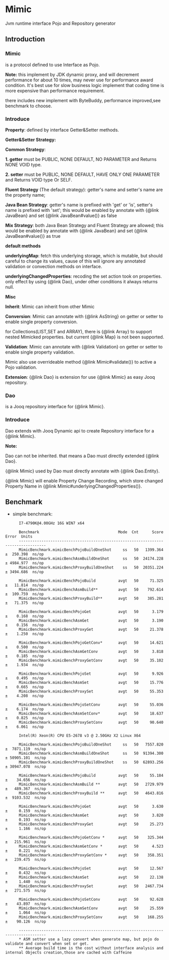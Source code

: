 # Mimic

Jvm runtime interface Pojo and Repository generator

## Introduction

### Mimic

 <p>  is a protocol defined to use Interface as Pojo.
 <p> <b>Note:</b> this implement by JDK dynamic proxy, and will decrement performance for about 10 times, may never use for performance award condition.
 It's best use for slow business logic implement that coding time is more expensive than performance requirement.
 <p> there includes new implement with ByteBuddy, performance improved,see benchmark to choose.

 <p> <h3>Introduce</h3>
 <p> <b>Property</b>: defined by interface Getter&Setter methods.
 <p> <b>Getter&Setter Strategy:</b>
 <p> <b>Common Strategy</b>:
 <p> <b>1. getter</b> must be PUBLIC, NONE DEFAULT, NO PARAMETER and Returns NONE VOID type.
 <p> <b>2. setter</b> must be PUBLIC, NONE DEFAULT, HAVE ONLY ONE PARAMETER and Returns VOID type Or SELF.
 <p> <b>Fluent Strategy</b> (The default strategy): getter's name and setter's name are the property name;
 <p> <b>Java Bean Strategy</b>: getter's name is prefixed with 'get' or 'is', setter's name is prefixed with 'set';
 this would be enabled by annotate with {@link JavaBean} and set {@link JavaBean#value()} as false
 <p> <b>Mix Strategy</b>: both Java Bean Strategy and Fluent Strategy are allowed;
 this would be enabled by annotate with {@link JavaBean} and set {@link JavaBean#value()} as true
 <p> <b>default methods</b>
 <p> <b>underlyingMap</b>: fetch this underlying storage, which is mutable, but should careful to change its values,
 cause of this will ignore any annotated validation or convection methods on interface.
 <p><b>underlyingChangedProperties</b>: recoding the set action took on  properties. only effect by using {@link Dao},
 under other conditions it always returns null.
 <p><b>Misc</b></p>
 <p><b>Inherit</b>: Mimic can inherit from other Mimic </p>
 <p><b>Conversion</b>: Mimic can annotate with {@link AsString} on getter or setter to enable single property conversion.
 <p> for Collections(LIST,SET and ARRAY), there is {@link Array} to support nested Mimicked properties. but current {@link Map} is not been supported.
 <p><b>Validation</b>: Mimic can annotate with {@link Validation} on getter or setter to enable single property validation.
 <p> Mimic also use overrideable method {@link Mimic#validate()} to active a Pojo validation.</p>
 <p><b>Extension</b>: {@link Dao} is extension for use {@link Mimic} as easy Jooq repository.</p>

### Dao

<p> is a Jooq repository interface for {@link Mimic}.
<p> <h3>Introduce</h3>
<p> Dao extends with Jooq Dynamic api to create Repository interface for a {@link Mimic}.
<p> <b>Note:</b>
<p>  Dao can not be inherited. that means a Dao must directly extended {@link Dao}.
<p>  {@link Mimic} used by Dao must directly annotate with {@link Dao.Entity}.
<p>  {@link Mimic} will enable Property Change Recording, which store changed Property Name in {@link Mimic#underlyingChangedProperties()}.

## Benchmark

+ simple benchmark:

```
      I7-4790K@4.00GHz 16G WIN7 x64

      Benchmark                                   Mode  Cnt      Score      Error  Units
      ----------------------------------------------------------------------------------
      MimicBenchmark.mimicBenchPojoBuildOneShot     ss   50   1399.364 ±  250.398  ns/op
      MimicBenchmark.mimicBenchAsmBuildOneShot      ss   50  24174.228 ± 4984.977  ns/op
      MimicBenchmark.mimicBenchProxyBuildOneShot    ss   50  20351.224 ± 3494.686  ns/op
      
      MimicBenchmark.mimicBenchPojoBuild          avgt   50     71.325 ±   11.814  ns/op
      MimicBenchmark.mimicBenchAsmBuild**         avgt   50    792.614 ±  109.759  ns/op
      MimicBenchmark.mimicBenchProxyBuild**       avgt   50    385.281 ±   71.375  ns/op
      
      MimicBenchmark.mimicBenchPojoGet            avgt   50      3.179 ±    0.168  ns/op
      MimicBenchmark.mimicBenchAsmGet             avgt   50      3.190 ±    0.156  ns/op
      MimicBenchmark.mimicBenchProxyGet           avgt   50     21.378 ±    1.250  ns/op
      
      MimicBenchmark.mimicBenchPojoGetConv*       avgt   50     14.621 ±    0.500  ns/op
      MimicBenchmark.mimicBenchAsmGetConv         avgt   50      3.818 ±    0.185  ns/op
      MimicBenchmark.mimicBenchProxyGetConv       avgt   50     35.102 ±    1.934  ns/op
      
      MimicBenchmark.mimicBenchPojoSet            avgt   50      9.926 ±    0.495  ns/op
      MimicBenchmark.mimicBenchAsmSet             avgt   50     15.776 ±    0.665  ns/op
      MimicBenchmark.mimicBenchProxySet           avgt   50     55.353 ±    4.208  ns/op
      
      MimicBenchmark.mimicBenchPojoSetConv        avgt   50     55.036 ±    6.174  ns/op
      MimicBenchmark.mimicBenchAsmSetConv*        avgt   50     18.637 ±    0.825  ns/op
      MimicBenchmark.mimicBenchProxySetConv       avgt   50     90.640 ±    6.061  ns/op
      
      Intel(R) Xeon(R) CPU E5-2678 v3 @ 2.50GHz X2 Linux X64
      
      MimicBenchmark.mimicBenchPojoBuildOneShot     ss   50   7557.820 ±  7871.119  ns/op
      MimicBenchmark.mimicBenchAsmBuildOneShot      ss   50  91394.300 ± 50905.101  ns/op
      MimicBenchmark.mimicBenchProxyBuildOneShot    ss   50  62893.256 ± 30947.078  ns/op
      
      MimicBenchmark.mimicBenchPojoBuild          avgt   50     55.184 ±    34.656  ns/op
      MimicBenchmark.mimicBenchAsmBuild **        avgt   50   2729.979 ±   489.367  ns/op
      MimicBenchmark.mimicBenchProxyBuild **      avgt   50   4643.816 ±  9103.532  ns/op
      
      MimicBenchmark.mimicBenchPojoGet            avgt   50      3.630 ±     0.159  ns/op
      MimicBenchmark.mimicBenchAsmGet             avgt   50      3.820 ±     0.193  ns/op
      MimicBenchmark.mimicBenchProxyGet           avgt   50     25.273 ±     1.166  ns/op
      
      MimicBenchmark.mimicBenchPojoGetConv *      avgt   50    325.344 ±   215.961  ns/op
      MimicBenchmark.mimicBenchAsmGetConv *       avgt   50      4.523 ±     0.221  ns/op
      MimicBenchmark.mimicBenchProxyGetConv *     avgt   50    358.351 ±   239.475  ns/op
      
      MimicBenchmark.mimicBenchPojoSet            avgt   50     12.567 ±     0.432  ns/op
      MimicBenchmark.mimicBenchAsmSet             avgt   50     22.138 ±     1.440  ns/op
      MimicBenchmark.mimicBenchProxySet           avgt   50   2467.734 ±   271.575  ns/op
      
      MimicBenchmark.mimicBenchPojoSetConv        avgt   50     92.628 ±    43.897  ns/op
      MimicBenchmark.mimicBenchAsmSetConv         avgt   50     25.559 ±     1.064  ns/op
      MimicBenchmark.mimicBenchProxySetConv       avgt   50    168.255 ±    90.126  ns/op

      ----------------------------------------------------------------------------------
      * ASM setter use a lazy convert when generate map, but pojo do validate and convert when set or get.
      ** Average build time is the cost without interface analysis and internal Objects creation,those are cached with Caffeine

```